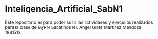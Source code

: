 # Inteligencia_Artificial_SabN1
Este repositorio es para poder subir las actividades y ejercicios realizados para la clase de IAyRN Sabatinos N1. Angel Glafir Martínez Mendoza 1841513
